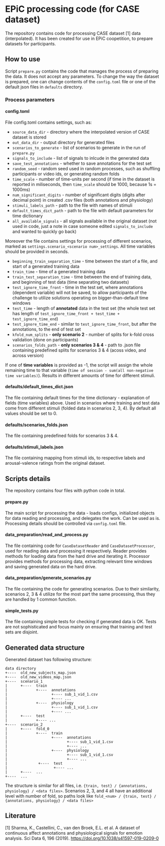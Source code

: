 # EPiC processing code (for CASE dataset)

The repository contains code for processing CASE dataset [1] data (interpolated). It has been created for use in EPiC coopetition, to prepare datasets for participants.

## How to use
Script `prepare.py` contains the code that manages the process of preparing the data. It does not accept any parameters. To change the way the dataset is prepared, one can change contents of the `config.toml` file or one of the default json files in `defaults` directory. 

### Process parameters

#### config.toml
File config.toml contains settings, such as:

- `source_data_dir` - directory where the interpolated version of CASE dataset is stored
- `out_data_dir` - output directory for generated files
- `scenarios_to_generate` - list of scenarios to generate in the run of `prepare.py`
- `signals_to_include` - list of signals to inlcude in the generated data
- `save_test_annotations` - whether to save annotations for the test set
- `random_seed` - random seed used in random processes, such as shuffling participants or video ids, or generating random folds
- `time_scale` - number of time-units per second (if time in the dataset is reported in miliseconds, then `time_scale` should be 1000, because 1s = 1000ms)
- `num_significant_digits` - number of significant digits (digits after decimal point) in created .csv files (both annotations and physiology)
- `stimuli_labels_path` - path to the file with names of stimuli
- `default_times_dict_path` - path to the file with default parameters for time dictionary
- `all_available_signals` - all signals available in the original dataset (not used in code, just a note in case someone edited `signals_to_include` and wanted to quickly go back)

Moreover the file contains settings for processing of different scenarios, marked as `settings.scenario_<scenario num>_settings`. All time variables should be provided in seconds.
- `beginning_train_separation_time` - time between the start of a file, and start of a generated training data
- `train_time` - time of a generated training data
- `train_test_separation_time` - time between the end of training data, and beginning of test data (time separating two datasets)  
- `test_ignore_time_front` - time in the test set, where annotations (dependent variable) will not be saved, to allow participants of the challenge to utilize solutions operating on bigger-than-default time windows
- `test_time` - length of **annotated** data in the test set (the whole test set has length of `test_ignore_time_front + test_time + test_ignore_time_end`) 
- `test_ignore_time_end` - similar to `test_ignore_time_front`, but after the annotations, to the end of test set
- `kfold_num_splits` - **only scenario 2** - number of splits for k-fold cross validation (done on participants)
- `scenarios_folds_path` - **only scenarios 3 & 4** - path to .json file containing predefined splits for scenarios 3 & 4 (acoss video, and across version) 

If one of **time variables** is provided as -1, the script will assign the whole remaining time to that variable (`time of session - sum(all non-negative time variables)`). Results in different amounts of time for different stimuli.

#### defaults/default_times_dict.json

The file containing default times for the time dictionary - explanation of fields (time variables) above. Used in scenarios where training and test data come from different stimuli (folded data in scenarios 2, 3, 4). By default all values should be set to 0.

#### defaults/scenarios_folds.json

The file containing predefined folds for scenarios 3 & 4.

#### defaults/stimuli_labels.json

The file containing mapping from stimuli ids, to respective labels and arousal-valence ratings from the original dataset.

## Scripts details

The repository contains four files with python code in total.

#### prepare.py

The main script for processing the data - loads configs, initialized objects for data reading and processing, and delegates the work. Can be used as is. Processing details should be controlled via `config.toml` file.

#### data_preparation/read_and_process.py

The file containing code for `CaseDatasetReader` and `CaseDatasetProcessor`, used for reading data and processing it respectively. Reader provides methods for loading data from the hard drive and iterating it. Processor provides methods for processing data, extracting relevant time windows and saving generated data on the hard drive. 

#### data_preparation/generate_scenarios.py

The file containing the code for generating scenarios. Due to their similarity, scenarios 2, 3 & 4 utilize for the most part the same processing, thus they are handled by 1 common function.

#### simple_tests.py

The file containing simple tests for checking if generated data is OK. Tests are not sophisticated and focus mainly on ensuring that training and test sets are disjoint.

## Generated data structure

Generated dataset has following structure:

```
data directory
+----  old_new_subjects_map.json
+----  old_new_videos_map.json
+----  scenario_1
|      +----  train
|             +----  annotations
|                    +---- sub_1_vid_1.csv
|                    +---- ...
|             +----  physiology
|                    +---- sub_1_vid_1.csv
|                    +---- ...
|      +----  test
|             +---- ...
+----  scenario_2
|      +----  fold_0
|             +----  train
|                    +----  annotations
|                           +---- sub_1_vid_1.csv
|                           +---- ...
|                    +----  physiology
|                           +---- sub_1_vid_1.csv
|                           +---- ...
|              +----  test
|                     +---- ...
|      +----  ...
+----  ...

```

The structure is similar for all files, i.e. `{train, test} / {annotations, physiology} / <data files>`. Scenarios 2, 3, and 4 all have an additional level with number of fold, so paths look like `fold_<num> / {train, test} / {annotations, physiology} / <data files>`

## Literature
[1] Sharma, K., Castellini, C., van den Broek, E.L. et al. A dataset of continuous affect annotations and physiological signals for emotion analysis. Sci Data 6, 196 (2019). https://doi.org/10.1038/s41597-019-0209-0